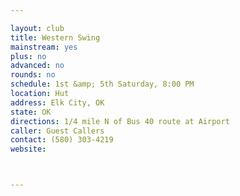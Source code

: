 ```yaml
---

layout: club
title: Western Swing
mainstream: yes
plus: no
advanced: no
rounds: no
schedule: 1st &amp; 5th Saturday, 8:00 PM
location: Hut
address: Elk City, OK
state: OK
directions: 1/4 mile N of Bus 40 route at Airport
caller: Guest Callers
contact: (580) 303-4219
website: 



---
```


